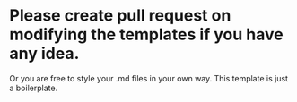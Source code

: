 # Please create pull request on modifying the templates if you have any idea.
Or you are free to style your .md files in your own way. This template is just a boilerplate.